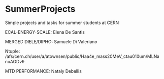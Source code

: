 # SummerProjects
Simple projects and tasks for summer students at CERN



ECAL-ENERGY-SCALE: Elena De Santis




MERGED DIELE/DIPHO:  Samuele Di Valeriano

Ntuple: /afs/cern.ch/user/a/atownsen/public/Haa4e_mass20MeV_ctau010um/MLNanoAODv9


MTD PERFORMANCE: Nataly Debellis
